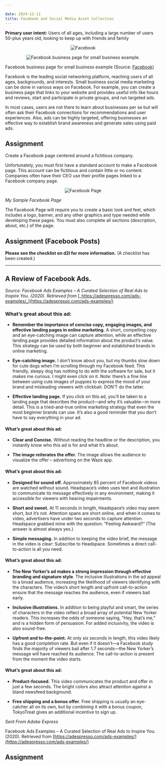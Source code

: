 ```yaml
---

date: 2024-12-11
title: Facebook and Social Media Asset Collection
---
```


**Primary user intent:** Users of all ages, including a large number of users 50-plus years old, looking to keep up with friends and family

<p style="text-align: center"><img src="https://image-control-storage.s3.amazonaws.com/2024/08/12111736/image-161.png"
 alt="Facebook"></p>

<p style="text-align: center"><img src="https://fitsmallbusiness.com/wp-content/uploads/2022/10/Screenshot_of_Facebook_Business_Page_for_Small_Business_Example.jpg" alt="Facebook business page for small business example."></p>

Facebook business page for small business example (Source: [Facebook](https://www.facebook.com/))

Facebook is the leading social networking platform, reaching users of all ages, backgrounds, and interests. Small business social media marketing can be done in various ways on Facebook. For example, you can create a business page that links to your website and provides useful info like hours and reviews, start and participate in private groups, and run targeted ads.

In most cases, users are not there to learn about businesses per se but will often ask their Facebook connections for recommendations and user experiences. Also, ads can be highly targeted, offering businesses an effective way to establish brand awareness and generate sales using paid ads.

## Assignment

Create a Facebook page centered around a fictitious company.

Unfortunately, you must first have a standard account to make a Facebook page. This account can be fictitious and contain little or no content. Companies often have their CEO use their profile pages linked to a Facebook company page.

<p style="text-align: center"><img src="https://image-control-storage.s3.amazonaws.com/2024/08/27124034/Screenshot-by-Dropbox-Capture-3-1024x540.png" alt="Facebook Page"></p>

_My Sample Facebook Page_

The Facebook Page will require you to create a basic look and feel, which includes a logo, banner, and any other graphics and type needed while developing these pages. You must also complete all sections (description, about, etc.) of the page.

## Assignment (Facebook Posts)

**Please see the checklist on d2l for more information.** (A checklist has been created.)

* * *

## A Review of Facebook Ads.

_Source: Facebook Ads Examples – A Curated Selection of Real Ads to Inspire You. (2020). Retrieved from_ [_https://adespresso.com/ads-examples/_](https://adespresso.com/ads-examples/)

### What’s great about this ad:

*   **Remember the importance of concise copy, engaging images, and effective landing pages in online marketing.** A short, compelling copy and an eye-catching image can capture attention, while an effective landing page provides detailed information about the product’s value. This strategy can be used by both beginner and established brands in online marketing.
    
*   **Eye-catching image.** I don’t know about you, but my thumbs slow down for cute dogs when I’m scrolling through my Facebook feed. This friendly, sleepy dog has nothing to do with the software for sale, but it makes me curious. I might even click on it. Note: there’s a fine line between using cute images of puppies to express the mood of your brand and misleading viewers with clickbait. DON’T do the latter.
    
*   **Effective landing page.** If you click on this ad, you’ll be taken to a landing page that describes the product—and why it’s valuable—in more detail. This is a tried-and-true online marketing strategy that even the most beginner brands can use. It’s also a good reminder that you don’t have to say everything in your ad.
    

#### What’s great about this ad:

*   **Clear and Concise.** Without reading the headline or the description, you instantly know who this ad is for and what it’s about.
    
*   **The image reiterates the offer.** The image allows the audience to visualize the offer – advertising on the Waze app.
    

#### What’s great about this ad:

*   **Designed for sound off.** Approximately 85 percent of Facebook videos are watched without sound. Headspace’s video uses text and illustration to communicate its message effectively in any environment, making it accessible for viewers with hearing impairments.
    
*   **Short and sweet.** At 11 seconds in length, Headspace’s video may seem short, but it’s not. Attention spans are short online, and when it comes to video, advertisers have under two seconds to capture attention. Headspace grabbed mine with the question: “Feeling Awkward?” (The answer is almost always yes.)
    
*   **Simple messaging.** In addition to keeping the video brief, the message in the video is clear: Subscribe to Headspace. Sometimes a direct call-to-action is all you need.
    

#### What’s great about this ad:

*   **The New Yorker’s ad makes a strong impression through effective branding and signature style**. The inclusive illustrations in the ad appeal to a broad audience, increasing the likelihood of viewers identifying with the characters. The video’s short length and upfront call-to-action ensure that the message reaches the audience, even if viewers bail early.
    
*   **Inclusive illustrations.** In addition to being playful and smart, the series of characters in the video reflect a broad array of potential New Yorker readers. This increases the odds of someone saying, “Hey, that’s me,” and is a hidden form of persuasion. For added inclusivity, the video is also sound-free.
    
*   **Upfront and to-the-point.** At only six seconds in length, this video likely has a good completion rate. But even if it doesn’t—a Facebook study finds the majority of viewers bail after 1.7 seconds—the New Yorker’s message will have reached its audience. The call-to-action is present from the moment the video starts.
    

#### What’s great about this ad:

*   **Product-focused.** This video communicates the product and offer in just a few seconds. The bright colors also attract attention against a bland newsfeed background.
    
*   **Free shipping and a bonus offer**. Free shipping is usually an eye-catcher all on its own, but by combining it with a bonus coupon, TokyoTreat gives an additional incentive to sign up.
    

_Sent From Adobe Express_

Facebook Ads Examples – A Curated Selection of Real Ads to Inspire You. (2020). Retrieved from [https://adespresso.com/ads-examples/](https://adespresso.com/ads-examples/)

## Assignment
<!--stackedit_data:
eyJoaXN0b3J5IjpbLTU0OTY0NzkzM119
-->